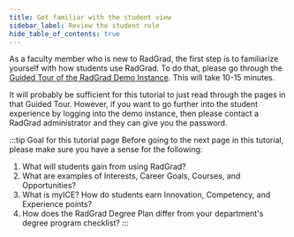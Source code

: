 ```yaml
---
title: Get familiar with the student view
sidebar_label: Review the student role
hide_table_of_contents: true
---
```


As a faculty member who is new to RadGrad, the first step is to familiarize yourself with how students use RadGrad.  To do that, please go through the [Guided Tour of the RadGrad Demo Instance](../demo/overview). This will take 10-15 minutes.

It will probably be sufficient for this tutorial to just read through the pages in that Guided Tour. However, if you want to go further into the student experience by logging into the demo instance, then please contact a RadGrad administrator and they can give you the password.

:::tip Goal for this tutorial page
Before going to the next page in this tutorial, please make sure you have a sense for the following:

1. What will students gain from using RadGrad?
2. What are examples of Interests, Career Goals, Courses, and Opportunities?
3. What is myICE?  How do students earn Innovation, Competency, and Experience points?
4. How does the RadGrad Degree Plan differ from your department's degree program checklist?
:::
